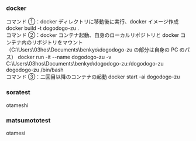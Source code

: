 ### docker

コマンド ➀：docker ディレクトリに移動後に実行、docker イメージ作成  
docker build -t dogodogo-zu .  
コマンド ➁：docker コンテナ起動、自身のローカルリポジトリと docker コンテナ内のリポジトリをマウント
（C:\Users\03hos\Documents\benkyo\dogodogo-zu の部分は自身の PC のパス）
docker run -it --name dogodogo-zu -v C:\Users\03hos\Documents\benkyo\dogodogo-zu:/dogodogo-zu dogodogo-zu /bin/bash  
コマンド ➂：二回目以降のコンテナの起動
docker start -ai dogodogo-zu



### soratest

otameshi

### matsumototest

otamesi